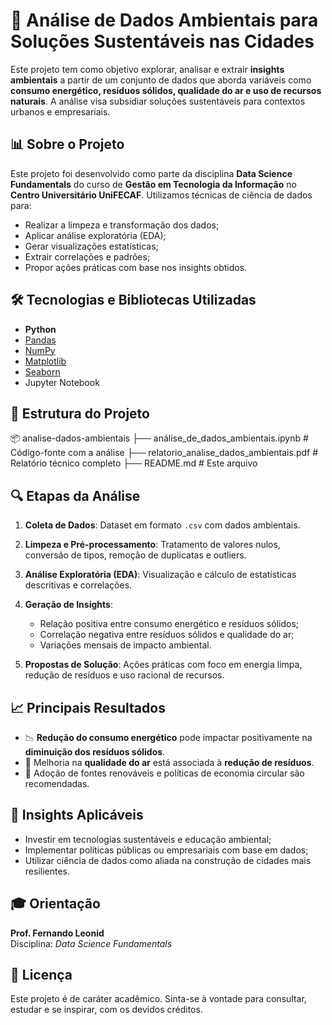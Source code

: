 # 🌱 Análise de Dados Ambientais para Soluções Sustentáveis nas Cidades

Este projeto tem como objetivo explorar, analisar e extrair **insights ambientais** a partir de um conjunto de dados que aborda variáveis como **consumo energético, resíduos sólidos, qualidade do ar e uso de recursos naturais**. 
A análise visa subsidiar soluções sustentáveis para contextos urbanos e empresariais.

## 📊 Sobre o Projeto

Este projeto foi desenvolvido como parte da disciplina **Data Science Fundamentals** do curso de **Gestão em Tecnologia da Informação** no **Centro Universitário UniFECAF**. Utilizamos técnicas de ciência de dados para:

- Realizar a limpeza e transformação dos dados;
- Aplicar análise exploratória (EDA);
- Gerar visualizações estatísticas;
- Extrair correlações e padrões;
- Propor ações práticas com base nos insights obtidos.

## 🛠️ Tecnologias e Bibliotecas Utilizadas

- **Python**
- [Pandas](https://pandas.pydata.org/)
- [NumPy](https://numpy.org/)
- [Matplotlib](https://matplotlib.org/)
- [Seaborn](https://seaborn.pydata.org/)
- Jupyter Notebook

## 📁 Estrutura do Projeto

📦 analise-dados-ambientais
├── análise_de_dados_ambientais.ipynb       # Código-fonte com a análise
├── relatorio_analise_dados_ambientais.pdf  # Relatório técnico completo
├── README.md                               # Este arquivo


## 🔍 Etapas da Análise

1. **Coleta de Dados**: Dataset em formato `.csv` com dados ambientais.
2. **Limpeza e Pré-processamento**: Tratamento de valores nulos, conversão de tipos, remoção de duplicatas e outliers.
3. **Análise Exploratória (EDA)**: Visualização e cálculo de estatísticas descritivas e correlações.
4. **Geração de Insights**:
   - Relação positiva entre consumo energético e resíduos sólidos;
   - Correlação negativa entre resíduos sólidos e qualidade do ar;
   - Variações mensais de impacto ambiental.

5. **Propostas de Solução**: Ações práticas com foco em energia limpa, redução de resíduos e uso racional de recursos.

## 📈 Principais Resultados

- 📉 **Redução do consumo energético** pode impactar positivamente na **diminuição dos resíduos sólidos**.
- 💨 Melhoria na **qualidade do ar** está associada à **redução de resíduos**.
- 🔄 Adoção de fontes renováveis e políticas de economia circular são recomendadas.

## 🧠 Insights Aplicáveis

- Investir em tecnologias sustentáveis e educação ambiental;
- Implementar políticas públicas ou empresariais com base em dados;
- Utilizar ciência de dados como aliada na construção de cidades mais resilientes.


## 🎓 Orientação

**Prof. Fernando Leonid**  
Disciplina: *Data Science Fundamentals*

## 📜 Licença

Este projeto é de caráter acadêmico. Sinta-se à vontade para consultar, estudar e se inspirar, com os devidos créditos.